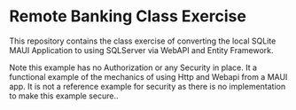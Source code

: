 # Remote Banking Class Exercise

This repository contains the class exercise of converting the local SQLite MAUI Application to using SQLServer via WebAPI and Entity Framework. 

Note this example has no Authorization or any Security in place. It a functional example of the mechanics of using Http and Webapi from a MAUI app. It is not a reference example for security as there is no implementation to make this example secure.. 
